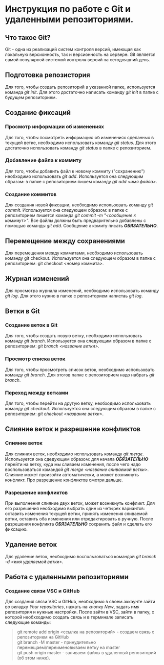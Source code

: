 # Инструкция по работе с Git и удаленными репозиториями.

## Что такое Git?

Git - одна из реализаций систем контроля версий, имеющая как локальную версионность, так и версионность на сервере. Git является самой популярной системой контроля версий на сегодняшний день.

## Подготовка репозистория

Для того, чтобы создать репозиторий в указанной папке, используется команда *git init*. Для этого достаточно написать команду *git init* в папке с будущем репозиторием.

## Создание фиксаций

### Просмотр информации об изменениях

Для того, чтобы посмотреть информацию об изменениях сделанных в текущей ветке, необходимо использовать команду *git status*. Для этого достаточно использовать команду *git status* в папке с репозиторием.

### Добавление файла к коммиту

Для того, чтобы добавить файл к новому коммиту ("сохранению") необходимо использовать *git add*. Используется она следующим образом: в папке с репозиторием пишем команду *git add <имя файла>*.

### Создание коммитов

Для создания новой фиксации, необходимо использовать команду *git commit*. Используется она следующем образом: в папке с репозиторием пишется команда *git commit -m "<сообщение к коммиут>"*. Все файлы должны быть предварительно добавлены с помощью команды *git add*. Сообщение к комиту писать ***ОБЯЗАТЕЛЬНО***.

## Перемещение между сохранениями

Для перемещения между коммитами, необходимо использовать команду git checkout. Используется она следующем образом в папке с репозиторием: git checkout <номер коммита>.

## Журнал изменений

Для просмотра журнала изменений, необходимо использовать команду *git log*. Для этого нужно в папке с репозиторием напистаь *git log*.

## Ветки в Git 

### Создание веток в Git

Для того, чтобы создать новую ветку, необходимо использовать команду *git branch*. Используется она следующим образом в папке с репозиторием: *git branch <название ветки>*.

### Просмотр списка веток

Для того, чтобы просмотреть список веток, необходимо использовать команду *git branch*. Для этогов папке с репозиторием надо набрать *git branch*.

### Переход между ветками

Для того, чтобы перейти на другую ветку, необходимо использовать команду *git checkout*. Используется она следующим образом в папке с репозиторием: *git checkout <название ветки>*.

## Слияние веток и разрешение конфликтов

### Слияние веток

Для слияния веток, необходимо использовать команду *git merge*. Используется она сдедующим образом: для начала ***ОБЯЗАТЕЛЬНО*** перейти на ветку, куда мы сливаем изменения, после чего надо воспользоваться командой *git merge <название сливаемой ветки>*. Слияние может произойти автоматически, а может возникнуть конфликт. Про разрешение конфликтов смотри дальше.

### Разрешение конфликтов

При выполнения слияние двух веток, может возникнуть конфликт. Для его разрешения необходимо выбрать один из четырех вариантов: оставить изменения текущей ветки, принять изменения сливаемой ветки, оставить оба изменения или отредактировать в ручную. После разрешения конфликта ***ОБЯЗАТЕЛЬНО*** сохранить файл и сделать его фиксацию.

## Удаление веток

Для удаление веток, необходимо воспользоваться командой *git branch -d <имя удаляемой ветки>*.

## Работа с удаленными репозиториями

### Создание связи VSC и GitHub

Для создания связи VSC и GitHub, необходимо в своем аккаунте зайти во вкладку *Your repositories*, нажать на кнопку *New*, задать имя репозитория и нужные настройки. После зайти в VSC, зайти в папку, с которой необхходимо создать связь и в терминале записать следующие команды:
>git remote add origin <ссылка на репозиторий> - создаем связь с репозиторием на GitHub  
>git branch -M master - принудительно перемещаем\переименовываем ветку на master   
>git push origin master - заливаем файлы в удаленный репозиторий (об этом ниже).    

  


